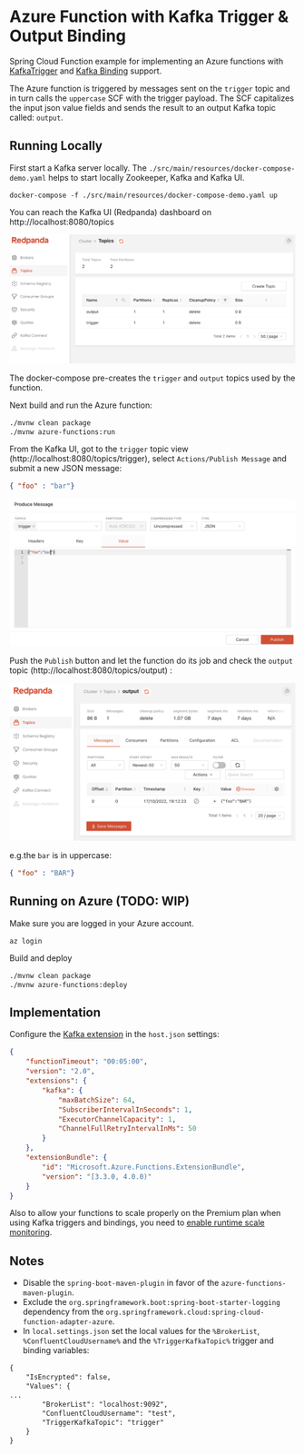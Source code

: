 # Azure Function with Kafka Trigger & Output Binding

Spring Cloud Function example for implementing an Azure functions with [KafkaTrigger](https://learn.microsoft.com/en-us/azure/azure-functions/functions-bindings-kafka-trigger?tabs=in-process%2Cconfluent&pivots=programming-language-java) and [Kafka Binding](https://learn.microsoft.com/en-us/azure/azure-functions/functions-bindings-kafka-output?tabs=in-process%2Cconfluent&pivots=programming-language-java) support.

The Azure function is triggered by messages sent on the `trigger` topic and in turn calls the `uppercase` SCF with the trigger payload. The SCF capitalizes the input json value fields and sends the result to an output Kafka topic called: `output`.

## Running Locally

First start a Kafka server locally. 
The `./src/main/resources/docker-compose-demo.yaml` helps to start locally Zookeeper, Kafka and Kafka UI.

```
docker-compose -f ./src/main/resources/docker-compose-demo.yaml up
```
You can reach the Kafka UI (Redpanda) dashboard on http://localhost:8080/topics

![](./src/main/doc/kafka-ui-topics.png)

The docker-compose pre-creates the `trigger` and `output` topics used by the function.

Next build and run the Azure function:

```
./mvnw clean package
./mvnw azure-functions:run
```

From the Kafka UI, got to the `trigger` topic view (http://localhost:8080/topics/trigger), select `Actions/Publish Message` and submit a new JSON message:
```json
{ "foo" : "bar"}
```

![](./src/main/doc/kafka-publish-message.png)


Push the `Publish` button and let the function do its job and check the `output` topic (http://localhost:8080/topics/output) :

![](./src/main/doc/output-topic.png)

e.g.the `bar` is in uppercase:

```json
{ "foo" : "BAR"}
```



## Running on Azure (TODO: WIP)

Make sure you are logged in your Azure account.
```
az login
```

Build and deploy

```
./mvnw clean package
./mvnw azure-functions:deploy
```

## Implementation

Configure the [Kafka extension](https://learn.microsoft.com/en-us/azure/azure-functions/functions-bindings-kafka?tabs=in-process%2Cportal&pivots=programming-language-java#hostjson-settings) in the `host.json` settings:

```json
{
    "functionTimeout": "00:05:00",
    "version": "2.0",
    "extensions": {
        "kafka": {
            "maxBatchSize": 64,
            "SubscriberIntervalInSeconds": 1,
            "ExecutorChannelCapacity": 1,
            "ChannelFullRetryIntervalInMs": 50
        }
    },
    "extensionBundle": {
        "id": "Microsoft.Azure.Functions.ExtensionBundle",
        "version": "[3.3.0, 4.0.0)"
    }
}
```

Also to allow your functions to scale properly on the Premium plan when using Kafka triggers and bindings, you need to [enable runtime scale monitoring](https://learn.microsoft.com/en-us/azure/azure-functions/functions-bindings-kafka?tabs=in-process%2Cportal&pivots=programming-language-java#enable-runtime-scaling).


## Notes

* Disable the `spring-boot-maven-plugin` in favor of the `azure-functions-maven-plugin`.
* Exclude the `org.springframework.boot:spring-boot-starter-logging` dependency from the `org.springframework.cloud:spring-cloud-function-adapter-azure`.
* In `local.settings.json` set the local values for the `%BrokerList`, `%ConfluentCloudUsername%` and the `%TriggerKafkaTopic%` trigger and binding variables:

```
{
	"IsEncrypted": false,
	"Values": {
...
		"BrokerList": "localhost:9092",
		"ConfluentCloudUsername": "test",
		"TriggerKafkaTopic": "trigger"
	}
}
```
